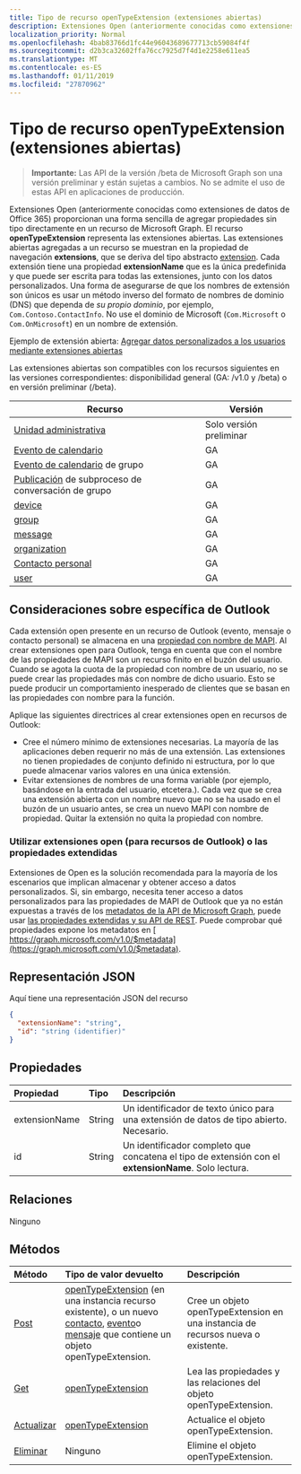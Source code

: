 ```yaml
---
title: Tipo de recurso openTypeExtension (extensiones abiertas)
description: Extensiones Open (anteriormente conocidas como extensiones de datos de Office 365) proporcionan una forma sencilla de agregar propiedades sin tipo directamente en un recurso de Microsoft Graph.
localization_priority: Normal
ms.openlocfilehash: 4bab83766d1fc44e96043689677713cb59084f4f
ms.sourcegitcommit: d2b3ca32602ffa76cc7925d7f4d1e2258e611ea5
ms.translationtype: MT
ms.contentlocale: es-ES
ms.lasthandoff: 01/11/2019
ms.locfileid: "27870962"
---
```

# <a name="opentypeextension-resource-type-open-extensions"></a>Tipo de recurso openTypeExtension (extensiones abiertas)

> **Importante:** Las API de la versión /beta de Microsoft Graph son una versión preliminar y están sujetas a cambios. No se admite el uso de estas API en aplicaciones de producción.

Extensiones Open (anteriormente conocidas como extensiones de datos de Office 365) proporcionan una forma sencilla de agregar propiedades sin tipo directamente en un recurso de Microsoft Graph.
El recurso **openTypeExtension** representa las extensiones abiertas. Las extensiones abiertas agregadas a un recurso se muestran en la propiedad de navegación **extensions**, que se deriva del tipo abstracto [extension](extension.md).  Cada extensión tiene una propiedad **extensionName** que es la única predefinida y que puede ser escrita para todas las extensiones, junto con los datos personalizados. Una forma de asegurarse de que los nombres de extensión son únicos es usar un método inverso del formato de nombres de dominio (DNS) que dependa de _su propio dominio_, por ejemplo, `Com.Contoso.ContactInfo`. No use el dominio de Microsoft (`Com.Microsoft` o `Com.OnMicrosoft`) en un nombre de extensión.

Ejemplo de extensión abierta: [Agregar datos personalizados a los usuarios mediante extensiones abiertas](/graph/extensibility-open-users)

Las extensiones abiertas son compatibles con los recursos siguientes en las versiones correspondientes: disponibilidad general (GA: /v1.0 y /beta) o en versión preliminar (/beta).

| Recurso | Versión |
|---------------|-------|
| [Unidad administrativa](administrativeunit.md)  | Solo versión preliminar |
| [Evento de calendario](event.md) | GA |
| [Evento de calendario](event.md) de grupo | GA |
| [Publicación](post.md) de subproceso de conversación de grupo | GA |
| [device](device.md) | GA |
| [group](group.md) | GA |
| [message](message.md) | GA |
| [organization](organization.md) | GA |
| [Contacto personal](contact.md) | GA |
| [user](user.md) | GA |

## <a name="outlook-specific-considerations"></a>Consideraciones sobre específica de Outlook

Cada extensión open presente en un recurso de Outlook (evento, mensaje o contacto personal) se almacena en una [propiedad con nombre de MAPI](https://msdn.microsoft.com/library/cc765864(v=office.15).aspx). Al crear extensiones open para Outlook, tenga en cuenta que con el nombre de las propiedades de MAPI son un recurso finito en el buzón del usuario. Cuando se agota la cuota de la propiedad con nombre de un usuario, no se puede crear las propiedades más con nombre de dicho usuario. Esto se puede producir un comportamiento inesperado de clientes que se basan en las propiedades con nombre para la función.

Aplique las siguientes directrices al crear extensiones open en recursos de Outlook:

- Cree el número mínimo de extensiones necesarias. La mayoría de las aplicaciones deben requerir no más de una extensión. Las extensiones no tienen propiedades de conjunto definido ni estructura, por lo que puede almacenar varios valores en una única extensión.
- Evitar extensiones de nombres de una forma variable (por ejemplo, basándose en la entrada del usuario, etcetera.). Cada vez que se crea una extensión abierta con un nombre nuevo que no se ha usado en el buzón de un usuario antes, se crea un nuevo MAPI con nombre de propiedad. Quitar la extensión no quita la propiedad con nombre.

### <a name="use-open-extensions-for-outlook-resources-or-extended-properties"></a>Utilizar extensiones open (para recursos de Outlook) o las propiedades extendidas

Extensiones de Open es la solución recomendada para la mayoría de los escenarios que implican almacenar y obtener acceso a datos personalizados. Si, sin embargo, necesita tener acceso a datos personalizados para las propiedades de MAPI de Outlook que ya no están expuestas a través de los [metadatos de la API de Microsoft Graph](https://developer.microsoft.com/graph/docs/overview/call_api), puede usar [las propiedades extendidas y su API de REST](extended-properties-overview.md). Puede comprobar qué propiedades expone los metadatos en [ https://graph.microsoft.com/v1.0/$metadata](https://graph.microsoft.com/v1.0/$metadata).

## <a name="json-representation"></a>Representación JSON

Aquí tiene una representación JSON del recurso

<!-- {
  "blockType": "resource",
  "optionalProperties": [

  ],
  "@odata.type": "microsoft.graph.opentypeextension"
}-->

```json
{
  "extensionName": "string",
  "id": "string (identifier)"
}

```

## <a name="properties"></a>Propiedades

| Propiedad | Tipo | Descripción |
|:---------------|:--------|:----------|
|extensionName|String|Un identificador de texto único para una extensión de datos de tipo abierto. Necesario.|
|id|String| Un identificador completo que concatena el tipo de extensión con el **extensionName**. Solo lectura.|

## <a name="relationships"></a>Relaciones

Ninguno

## <a name="methods"></a>Métodos

| Método | Tipo de valor devuelto | Descripción |
|:---------------|:--------|:----------|
|[Post](../api/opentypeextension-post-opentypeextension.md) | [openTypeExtension](opentypeextension.md) (en una instancia recurso existente), o un nuevo [contacto](../resources/contact.md), [evento](../resources/event.md)o [mensaje](../resources/message.md) que contiene un objeto openTypeExtension. | Cree un objeto openTypeExtension en una instancia de recursos nueva o existente.|
|[Get](../api/opentypeextension-get.md) | [openTypeExtension](opentypeextension.md) |Lea las propiedades y las relaciones del objeto openTypeExtension.|
|[Actualizar](../api/opentypeextension-update.md) | [openTypeExtension](opentypeextension.md) |Actualice el objeto openTypeExtension. |
|[Eliminar](../api/opentypeextension-delete.md) | Ninguno |Elimine el objeto openTypeExtension. |

<!-- uuid: 8fcb5dbc-d5aa-4681-8e31-b001d5168d79
2015-10-25 14:57:30 UTC -->
<!-- {
  "type": "#page.annotation",
  "description": "openTypeExtension resource",
  "keywords": "",
  "section": "documentation",
  "tocPath": ""
}-->
